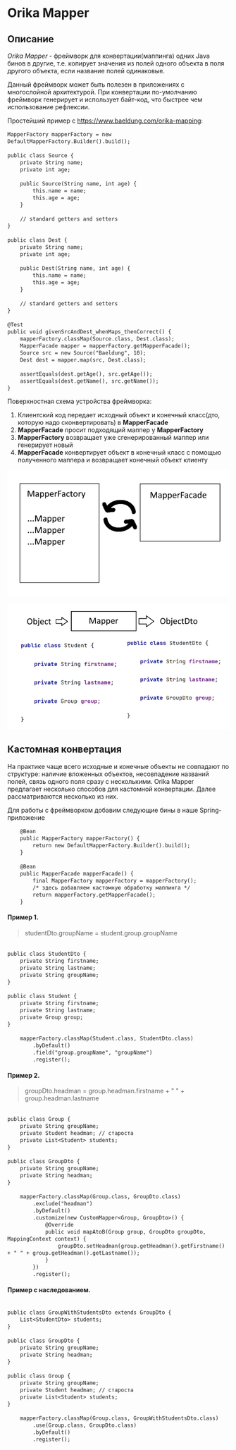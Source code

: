 # Orika Mapper

## Описание

*Orika Mapper* - фреймворк для конвертации(маппинга) одних Java бинов в другие, т.е. копирует значения из полей одного объекта в поля другого объекта, если название полей одинаковые.

Данный фреймворк может быть полезен в приложениях с многослойной архитектурой. При конвертации по-умолчанию фреймворк генерирует и использует байт-код, что быстрее чем использование рефлексии.

Простейший пример с https://www.baeldung.com/orika-mapping:

    MapperFactory mapperFactory = new DefaultMapperFactory.Builder().build();

    public class Source {
        private String name;
        private int age;
    
        public Source(String name, int age) {
            this.name = name;
            this.age = age;
        }
    
        // standard getters and setters
    }

    public class Dest {
        private String name;
        private int age;
    
        public Dest(String name, int age) {
            this.name = name;
            this.age = age;
        }
    
        // standard getters and setters
    }

    @Test
    public void givenSrcAndDest_whenMaps_thenCorrect() {
        mapperFactory.classMap(Source.class, Dest.class);
        MapperFacade mapper = mapperFactory.getMapperFacade();
        Source src = new Source("Baeldung", 10);
        Dest dest = mapper.map(src, Dest.class);
    
        assertEquals(dest.getAge(), src.getAge());
        assertEquals(dest.getName(), src.getName());
    }

Поверхностная схема устройства фреймворка:
1. Клиентский код передает исходный объект и конечный класс(дто, которую надо сконвертировать) в **MapperFacade**
2. **MapperFacade** просит подходящий маппер у **MapperFactory**
3. **MapperFactory** возвращает уже сгенерированный маппер или генерирует новый
4. **MapperFacade** конвертирует объект в конечный класс с помощью полученного маппера и возвращает конечный объект клиенту

![mapperFactory](./images/mapperFacade.png)

![mapper](./images/mapper.png)

## Кастомная конвертация 

На практике чаще всего исходные и конечные объекты не совпадают по структуре: наличие вложенных объектов, несовпадение названий полей, связь одного поля сразу с несколькими. Orika Mapper предлагает несколько способов для кастомной конвертации. Далее рассматриваются несколько из них.

Для работы с фреймворком добавим следующие бины в наше Spring-приложение

```
    @Bean
    public MapperFactory mapperFactory() {
        return new DefaultMapperFactory.Builder().build();
    }

    @Bean
    public MapperFacade mapperFacade() {
        final MapperFactory mapperFactory = mapperFactory();
        /* здесь добавляем кастомную обработку маппинга */
        return mapperFactory.getMapperFacade();
    }
```

#### Пример 1.
> studentDto.groupName = student.group.groupName

```

public class StudentDto {
    private String firstname;
    private String lastname;
    private String groupName;
}

public class Student {
    private String firstname;
    private String lastname;
    private Group group;
}

    mapperFactory.classMap(Student.class, StudentDto.class)
        .byDefault()
        .field("group.groupName", "groupName")
        .register();

```

#### Пример 2. 
> groupDto.headman = group.headman.firstname + " " + group.headman.lastname

```

public class Group {
    private String groupName;
    private Student headman; // староста
    private List<Student> students;
}

public class GroupDto {
    private String groupName;
    private String headman;
}

    mapperFactory.classMap(Group.class, GroupDto.class)
        .exclude("headman")
        .byDefault()
        .customize(new CustomMapper<Group, GroupDto>() {
            @Override
            public void mapAtoB(Group group, GroupDto groupDto, MappingContext context) {
                groupDto.setHeadman(group.getHeadman().getFirstname() + " " + group.getHeadman().getLastname());
            }
        })
        .register();

```

#### Пример с наследованием.

```

public class GroupWithStudentsDto extends GroupDto {
    List<StudentDto> students;
}

public class GroupDto {
    private String groupName;
    private String headman;
}

public class Group {
    private String groupName;
    private Student headman; // староста
    private List<Student> students;
}

    mapperFactory.classMap(Group.class, GroupWithStudentsDto.class)
        .use(Group.class, GroupDto.class)
        .byDefault()
        .register();

```
